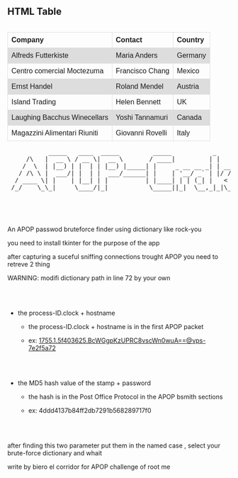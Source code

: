 <table>

<style>
table {
  font-family: arial, sans-serif;
  border-collapse: collapse;
  width: 100%;
}

td, th {
  border: 1px solid #dddddd;
  text-align: left;
  padding: 8px;
}

tr:nth-child(even) {
  background-color: #dddddd;
}
</style>
</head>
<body>

<h2>HTML Table</h2>

<table>
  <tr>
    <th>Company</th>
    <th>Contact</th>
    <th>Country</th>
  </tr>
  <tr>
    <td>Alfreds Futterkiste</td>
    <td>Maria Anders</td>
    <td>Germany</td>
  </tr>
  <tr>
    <td>Centro comercial Moctezuma</td>
    <td>Francisco Chang</td>
    <td>Mexico</td>
  </tr>
  <tr>
    <td>Ernst Handel</td>
    <td>Roland Mendel</td>
    <td>Austria</td>
  </tr>
  <tr>
    <td>Island Trading</td>
    <td>Helen Bennett</td>
    <td>UK</td>
  </tr>
  <tr>
    <td>Laughing Bacchus Winecellars</td>
    <td>Yoshi Tannamuri</td>
    <td>Canada</td>
  </tr>
  <tr>
    <td>Magazzini Alimentari Riuniti</td>
    <td>Giovanni Rovelli</td>
    <td>Italy</td>
  </tr>
</table>

</body>
</html>




<pre>
           _____   ____  _____         _____           _                 
     /\   |  __ \ / __ \|  __ \       / ____|         | |                
    /  \  | |__) | |  | | |__) |_____| |     _ __ __ _| | _____ _ __ ___ 
   / /\ \ |  ___/| |  | |  ___/______| |    | '__/ _` | |/ / _ \ '__/ __|
  / ____ \| |    | |__| | |          | |____| | | (_| |   <  __/ |  \__ \
 /_/    \_\_|     \____/|_|           \_____||_|  \__,_|_|\_\___|_|  |___/
 
</pre>
</br>
</br>

An APOP passwod bruteforce finder using dictionary like rock-you

you need to install tkinter for the purpose of the app 

after capturing a suceful sniffing connections trought APOP you need to retreve 2 thing 


WARNING: modifi dictionary path in line 72 by your own 

</br>
</br>

- the process-ID.clock + hostname
 
  - the process-ID.clock + hostname is in the first APOP packet 
  
  - ex: <1755.1.5f403625.BcWGgpKzUPRC8vscWn0wuA==@vps-7e2f5a72>

</br>
</br>


- the MD5 hash value of the stamp + password 

  - the hash is in the Post Office Protocol in the APOP bsmith sections
  
  - ex: 4ddd4137b84ff2db7291b568289717f0

</br>
</br>



after finding this two parameter put them in the named case , select your brute-force dictionary and whait 






write by biero el corridor for APOP challenge of root me 


